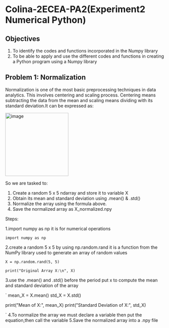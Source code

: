 # Colina-2ECEA-PA2(Experiment2 Numerical Python)

## Objectives
1. To identify the codes and functions incorporated in the Numpy library 
2. To be able to apply and use the different codes and functions in creating a Python program using a 
Numpy library 

## Problem 1: Normalization
Normalization is one of the most basic preprocessing techniques in 
data analytics. This involves centering and scaling process. Centering means subtracting the data from the 
mean and scaling means dividing with its standard deviation.It can be expressed as:

<img width="200" height="200" alt="image" src="https://github.com/user-attachments/assets/fb8cbe96-3d00-410b-83ec-3a3f428d9f65" />

So we are tasked to:
1. Create a random 5 x 5 ndarray and store it to variable X
2. Obtain its mean and standard deviation using .mean() & .std()
3. Normalize the array using the formula above.
4. Save the normalized array as X_normalized.npy

Steps:

1.import numpy as np it is for numerical operations

`
import numpy as np
`

2.create a random 5 x 5 by using np.random.rand it is a function from the NumPy library used to generate an array of random values

`
X = np.random.rand(5, 5)
`

`
print("Original Array X:\n", X)
`

3.use the .mean() and .std() before the period put x to compute the mean and standard deviation of the array

`
mean_X = X.mean()
std_X = X.std()

print("Mean of X:", mean_X)
print("Standard Deviation of X:", std_X)

`
4.To normalize the array we must declare  a variable then put the equation,then call the variable
5.Save the normalized array into a .npy file
